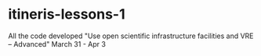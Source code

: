 # itineris-lessons-1
All the code developed "Use open scientific infrastructure facilities and VRE – Advanced" March 31 - Apr 3
